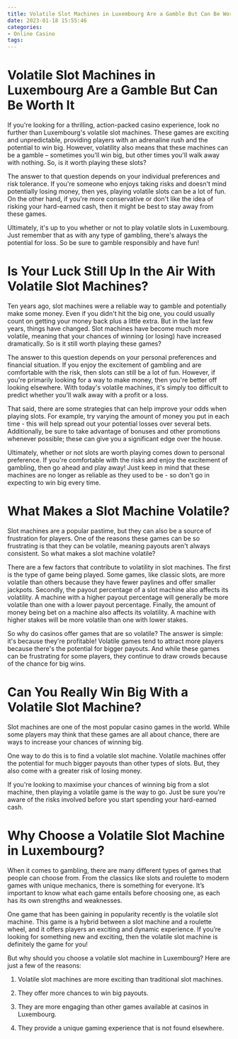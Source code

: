 ```yaml
---
title: Volatile Slot Machines in Luxembourg Are a Gamble But Can Be Worth It
date: 2023-01-18 15:55:46
categories:
- Online Casino
tags:
---
```



# Volatile Slot Machines in Luxembourg Are a Gamble But Can Be Worth It

If you're looking for a thrilling, action-packed casino experience, look no further than Luxembourg's volatile slot machines. These games are exciting and unpredictable, providing players with an adrenaline rush and the potential to win big. However, volatility also means that these machines can be a gamble – sometimes you'll win big, but other times you'll walk away with nothing. So, is it worth playing these slots?

The answer to that question depends on your individual preferences and risk tolerance. If you're someone who enjoys taking risks and doesn't mind potentially losing money, then yes, playing volatile slots can be a lot of fun. On the other hand, if you're more conservative or don't like the idea of risking your hard-earned cash, then it might be best to stay away from these games.

Ultimately, it's up to you whether or not to play volatile slots in Luxembourg. Just remember that as with any type of gambling, there's always the potential for loss. So be sure to gamble responsibly and have fun!

# Is Your Luck Still Up In the Air With Volatile Slot Machines?

Ten years ago, slot machines were a reliable way to gamble and potentially make some money. Even if you didn't hit the big one, you could usually count on getting your money back plus a little extra. But in the last few years, things have changed. Slot machines have become much more volatile, meaning that your chances of winning (or losing) have increased dramatically. So is it still worth playing these games?

The answer to this question depends on your personal preferences and financial situation. If you enjoy the excitement of gambling and are comfortable with the risk, then slots can still be a lot of fun. However, if you're primarily looking for a way to make money, then you're better off looking elsewhere. With today's volatile machines, it's simply too difficult to predict whether you'll walk away with a profit or a loss.

That said, there are some strategies that can help improve your odds when playing slots. For example, try varying the amount of money you put in each time - this will help spread out your potential losses over several bets. Additionally, be sure to take advantage of bonuses and other promotions whenever possible; these can give you a significant edge over the house.

Ultimately, whether or not slots are worth playing comes down to personal preference. If you're comfortable with the risks and enjoy the excitement of gambling, then go ahead and play away! Just keep in mind that these machines are no longer as reliable as they used to be - so don't go in expecting to win big every time.

# What Makes a Slot Machine Volatile?

Slot machines are a popular pastime, but they can also be a source of frustration for players. One of the reasons these games can be so frustrating is that they can be volatile, meaning payouts aren't always consistent. So what makes a slot machine volatile?

There are a few factors that contribute to volatility in slot machines. The first is the type of game being played. Some games, like classic slots, are more volatile than others because they have fewer paylines and offer smaller jackpots. Secondly, the payout percentage of a slot machine also affects its volatility. A machine with a higher payout percentage will generally be more volatile than one with a lower payout percentage. Finally, the amount of money being bet on a machine also affects its volatility. A machine with higher stakes will be more volatile than one with lower stakes.

So why do casinos offer games that are so volatile? The answer is simple: it's because they're profitable! Volatile games tend to attract more players because there's the potential for bigger payouts. And while these games can be frustrating for some players, they continue to draw crowds because of the chance for big wins.

# Can You Really Win Big With a Volatile Slot Machine?

Slot machines are one of the most popular casino games in the world. While some players may think that these games are all about chance, there are ways to increase your chances of winning big.

One way to do this is to find a volatile slot machine. Volatile machines offer the potential for much bigger payouts than other types of slots. But, they also come with a greater risk of losing money.

If you're looking to maximise your chances of winning big from a slot machine, then playing a volatile game is the way to go. Just be sure you're aware of the risks involved before you start spending your hard-earned cash.

# Why Choose a Volatile Slot Machine in Luxembourg?

When it comes to gambling, there are many different types of games that people can choose from. From the classics like slots and roulette to modern games with unique mechanics, there is something for everyone. It’s important to know what each game entails before choosing one, as each has its own strengths and weaknesses.

One game that has been gaining in popularity recently is the volatile slot machine. This game is a hybrid between a slot machine and a roulette wheel, and it offers players an exciting and dynamic experience. If you’re looking for something new and exciting, then the volatile slot machine is definitely the game for you!

But why should you choose a volatile slot machine in Luxembourg? Here are just a few of the reasons:

1. Volatile slot machines are more exciting than traditional slot machines.

2. They offer more chances to win big payouts.

3. They are more engaging than other games available at casinos in Luxembourg.

4. They provide a unique gaming experience that is not found elsewhere.
